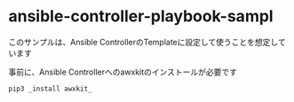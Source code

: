 # ansible-controller-playbook-sampl

このサンプルは、Ansible ControllerのTemplateに設定して使うことを想定しています

事前に、Ansible Controllerへのawxkitのインストールが必要です
```
pip3 _install awxkit_
```
